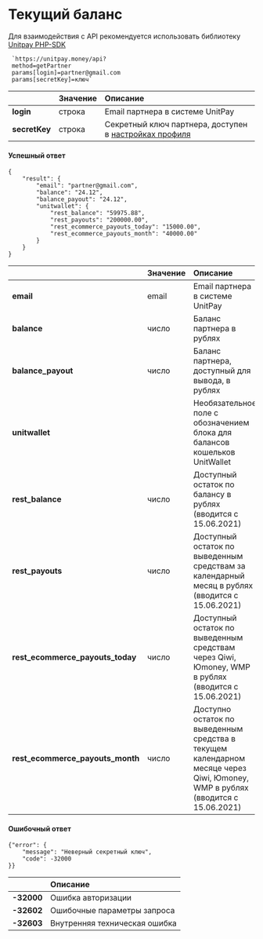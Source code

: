 # Текущий баланс

Для взаимодействия с API рекомендуется использовать библиотеку [Unitpay PHP-SDK](https://github.com/unitpay/php-sdk)

     `https://unitpay.money/api?   
     method=getPartner   
     params[login]=partner@gmail.com   
     params[secretKey]=ключ`

|  | Значение | Описание |
| :--- | :--- | :--- |
| **login**  | строка | Email партнера в системе UnitPay |
| **secretKey** | строка | Секретный ключ партнера, доступен в [настройках профиля](https://unitpay.ru/partner/profile/edit) |

#### Успешный ответ

```text
{
    "result": {
        "email": "partner@gmail.com",
        "balance": "24.12",
        "balance_payout": "24.12",
        "unitwallet": {
            "rest_balance": "59975.88",
            "rest_payouts": "200000.00",
            "rest_ecommerce_payouts_today": "15000.00",
            "rest_ecommerce_payouts_month": "40000.00"
        }
    }
}
```

|  | Значение | Описание |
| :--- | :--- | :--- |
| **email**  | email | Email партнера в системе UnitPay |
| **balance** | число | Баланс партнера в рублях |
| **balance\_payout** | число | Баланс партнера, доступный для вывода, в рублях |
| **unitwallet** |  | Необязательное поле с обозначением блока для балансов кошельков UnitWallet |
| **rest\_balance** | число | Доступный остаток по балансу в рублях \(вводится с 15.06.2021\) |
| **rest\_payouts** | число | Доступный остаток по выведенным средствам за календарный месяц в рублях \(вводится с 15.06.2021\) |
| **rest\_ecommerce\_payouts\_today** | число | Доступный остаток по выведенным средствам  через Qiwi, Юmoney, WMP в рублях \(вводится с 15.06.2021\) |
| **rest\_ecommerce\_payouts\_month** | число | Доступно остаток по выведенным средства в текущем календарном месяце через Qiwi, Юmoney, WMP в рублях \(вводится с 15.06.2021\) |

#### Ошибочный ответ

```text
{"error": {
    "message": "Неверный секретный ключ",
    "code": -32000
}}
```

|  | Описание |
| :--- | :--- |
| **-32000** | Ошибка авторизации |
| **-32602** | Ошибочные параметры запроса |
| **-32603** | Внутренняя техническая ошибка |

